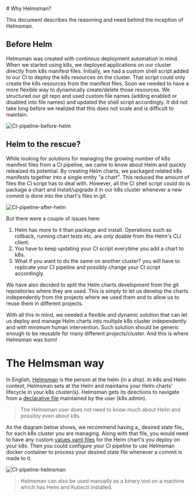 # Why Helmsman?

This document describes the reasoning and need behind the inception of Helmsman. 

## Before Helm

Helmsman was created with continous deployment automation in mind. 
When we started using k8s, we deployed applications on our cluster directly from k8s manifest files. Initially, we had a custom shell script added to our CI to deploy the k8s resources on the cluster. That script could only create the k8s resources from the manifest files. Soon we needed to have a more flexible way to dynamically create/delete those resources. We structured our git repo and used custom file names (adding enabled or disabled into file names) and updated the shell script accordingly. It did not take long before we realized that this does not scale and is difficult to maintain. 

![CI-pipeline-before-helm](https://github.com/praqma/helmsman/docs/images/CI-pipeline-before-helm.jpg "CI pipeline before helm")

## Helm to the rescue?

While looking for solutions for managing the growing number of k8s manifest files from a CI pipeline, we came to know about Helm and quickly releaized its potential. By creating Helm charts, we packaged related k8s manifests together into a single entity "a chart". This reduced the amount of files the CI script has to deal with. However, all the CI shell script could do is package a chart and install/upgrade it in our k8s cluster whenever a new commit is done into the chart's files in git. 

![CI-pipeline-after-helm](https://github.com/praqma/helmsman/docs/images/CI-pipeline-after-helm.jpg "CI pipeline after helm")

But there were a couple of issues here:
1. Helm has more to it than package and install. Operations such as rollback, running chart tests etc. are only doable from the Helm's CLI client.
2. You have to keep updating your CI script everytime you add a chart to k8s. 
3. What if you want to do the same on another cluster? you will have to replicate your CI pipeline and possibly change your CI script accordingly.

We have also decided to split the Helm charts development from the git repositories where they are used. This is simply to let us develop the charts independently from the projects where we used them and to allow us to reuse them in different projects. 

With all this in mind, we needed a flexible and dynamic solution that can let us deploy and manage Helm charts into multiple k8s cluster independently and with minimum human intervention. Such solution should be generic enough to be reusable for many different projects/cluster. And this is where Helmsman was born!

# The Helmsman way

In English, [Helmsman](https://www.merriam-webster.com/dictionary/helmsman) is the person at the helm (in a ship). In k8s and Helm context, Helmsman sets at the Helm and maintains your Helm charts' lifecycle in your k8s cluster(s). Helmsman gets its directions to navigate from a [declarative file](desired_state_specification.md) maintained by the user (k8s admin). 

> The Helmsman user does not need to know much about Helm and possibly even about k8s. 

As the diagram below shows, we recommend having a_ desired state file_ for each k8s cluster you are managing. Along with that file, you would need to have any custom [values yaml files](https://docs.helm.sh/chart_template_guide/#values-files) for the Helm chart's you deploy on your k8s. Then you could configure your CI pipeline to use Helmsman docker container to process your desired state file whenever a commit is made to it.

![CI-pipeline-helmsman](https://github.com/praqma/helmsman/docs/images/CI-pipeline-helmsman.jpg "Helmsman's CI pipeline")


> Helmsman can also be used manually as a binary tool on a machine which has Helm and Kubectl installed.